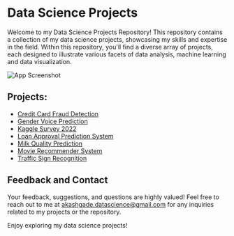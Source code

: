 
# Data Science Projects
Welcome to my Data Science Projects Repository! This repository contains a collection of my data science projects, showcasing my skills and expertise in the field. Within this repository, you'll find a diverse array of projects, each designed to illustrate various facets of data analysis, machine learning and data visualization.





![App Screenshot](https://www.acquisition-international.com/wp-content/uploads/2022/12/Data-Science.jpg)


## Projects:
* [Credit Card Fraud Detection](https://github.com/akashsuryakantgade/Data_Science_Projects/tree/main/Credit%20Card%20Fraud%20Detection%20Project)
* [Gender Voice Prediction](https://github.com/akashsuryakantgade/Data_Science_Projects/tree/main/Gender%20Voice%20Prediction)
* [Kaggle Survey 2022](https://github.com/akashsuryakantgade/Data_Science_Projects/tree/main/Kaggle%20Survey%202022)
* [Loan Approval Prediction System](https://github.com/akashsuryakantgade/Data_Science_Projects/tree/main/Loan%20Approval%20Prediction%20System)
* [Milk Quality Prediction](https://github.com/akashsuryakantgade/Data_Science_Projects/tree/main/Milk%20Quality%20Prediction)
* [Movie Recommender System](https://github.com/akashsuryakantgade/Data_Science_Projects/tree/main/Movie%20Recommender%20System)
* [Traffic Sign Recognition](https://github.com/akashsuryakantgade/Data_Science_Projects/tree/main/Traffic%20Sign%20Recognition)

## Feedback and Contact
Your feedback, suggestions, and questions are highly valued! Feel free to reach out to me at akashgade.datascience@gmail.com for any inquiries related to my projects or the repository.

Enjoy exploring my data science projects!

